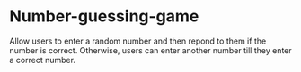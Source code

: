 # Number-guessing-game
Allow users to enter a random number and then repond to them if the number is correct. Otherwise, users can enter another number till they enter a correct number.
